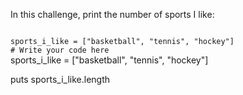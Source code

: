 In this challenge, print the
number of sports I like:

<codeblock language="ruby" type="exercise" testMode="fixedInput">
<code>
sports_i_like = ["basketball", "tennis", "hockey"]
# Write your code here
</code>

<solution>
sports_i_like = ["basketball", "tennis", "hockey"]

puts sports_i_like.length

</solution>
</codeblock>
